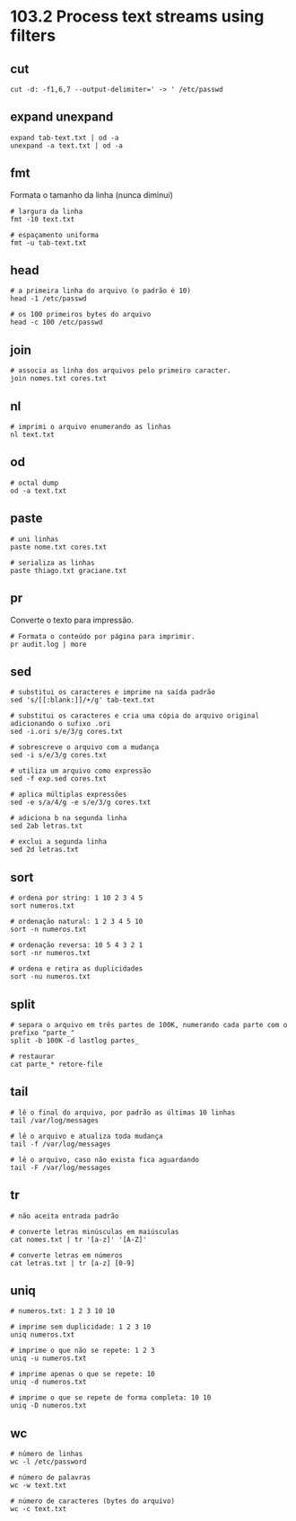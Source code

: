 # 103.2 Process text streams using filters

## cut

```shell
cut -d: -f1,6,7 --output-delimiter=' -> ' /etc/passwd
```

## expand unexpand

```shell
expand tab-text.txt | od -a
unexpand -a text.txt | od -a
```

## fmt

Formata o tamanho da linha (nunca diminui)

```shell
# largura da linha
fmt -10 text.txt

# espaçamento uniforma
fmt -u tab-text.txt
```

## head
```shell
# a primeira linha do arquivo (o padrão é 10)
head -1 /etc/passwd

# os 100 primeiros bytes do arquivo
head -c 100 /etc/passwd
```

## join

```shell
# associa as linha dos arquivos pelo primeiro caracter.
join nomes.txt cores.txt
```

## nl

```shell
# imprimi o arquivo enumerando as linhas
nl text.txt
```

## od

```shell
# octal dump
od -a text.txt
```

## paste

```shell
# uni linhas
paste nome.txt cores.txt

# serializa as linhas
paste thiago.txt graciane.txt
```

## pr
Converte o texto para impressão.

```shell
# Formata o conteúdo por página para imprimir.
pr audit.log | more
```

## sed

```shell
# substitui os caracteres e imprime na saída padrão
sed 's/[[:blank:]]/+/g' tab-text.txt

# substitui os caracteres e cria uma cópia do arquivo original adicionando o sufixo .ori
sed -i.ori s/e/3/g cores.txt

# sobrescreve o arquivo com a mudança
sed -i s/e/3/g cores.txt

# utiliza um arquivo como expressão
sed -f exp.sed cores.txt

# aplica múltiplas expressões
sed -e s/a/4/g -e s/e/3/g cores.txt

# adiciona b na segunda linha
sed 2ab letras.txt

# exclui a segunda linha
sed 2d letras.txt
```

## sort

```shell
# ordena por string: 1 10 2 3 4 5
sort numeros.txt

# ordenação natural: 1 2 3 4 5 10
sort -n numeros.txt

# ordenação reversa: 10 5 4 3 2 1
sort -nr numeros.txt

# ordena e retira as duplicidades
sort -nu numeros.txt
```

## split
```shell
# separa o arquivo em três partes de 100K, numerando cada parte com o prefixo "parte_"
split -b 100K -d lastlog partes_

# restaurar
cat parte_* retore-file
```

## tail

```shell
# lê o final do arquivo, por padrão as últimas 10 linhas
tail /var/log/messages

# lê o arquivo e atualiza toda mudança
tail -f /var/log/messages

# lê o arquivo, caso não exista fica aguardando
tail -F /var/log/messages
```

## tr

```shell
# não aceita entrada padrão

# converte letras minúsculas em maiúsculas
cat nomes.txt | tr '[a-z]' '[A-Z]'

# converte letras em números
cat letras.txt | tr [a-z] [0-9]
```

## uniq

```shell
# numeros.txt: 1 2 3 10 10

# imprime sem duplicidade: 1 2 3 10
uniq numeros.txt

# imprime o que não se repete: 1 2 3
uniq -u numeros.txt

# imprime apenas o que se repete: 10
uniq -d numeros.txt

# imprime o que se repete de forma completa: 10 10
uniq -D numeros.txt
```

## wc

```shell
# número de linhas
wc -l /etc/password

# número de palavras
wc -w text.txt

# número de caracteres (bytes do arquivo)
wc -c text.txt
```
